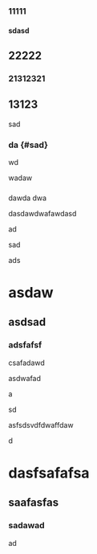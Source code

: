 ### 11111

#### sdasd

## 22222

### 21312321

## 13123

sad

### da {#sad}

wd

wadaw

### 

dawda dwa

dasdawdwafawdasd

ad





sad



ads



# asdaw

## asdsad

### adsfafsf

csafadawd

asdwafad

a

sd

asfsdsvdfdwaffdaw

d

# dasfsafafsa

## saafasfas

### sadawad

ad

